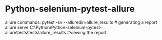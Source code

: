 # Python-selenium-pytest-allure

allure commands:
        pytest -sv --alluredir=allure_results   # generating a report
        allure serve C:\Python\Python-selenium-pytest-allure\tests\tests\allure_results     #viewing the report

        